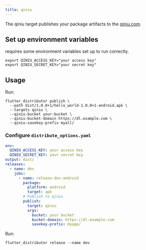 ```yaml
---
title: qiniu
---
```


The qiniu target publishes your package artifacts to the [qiniu.com](https://qiniu.com).

## Set up environment variables

requires some environment variables set up to run correctly.

```
export QINIU_ACCESS_KEY="your access key"
export QINIU_SECRET_KEY="your secret key"
```

## Usage

Run:

```
flutter_distributor publish \
  --path dist/1.0.0+1/hello_world-1.0.0+1-android.apk \
  --targets qiniu \
  --qiniu-bucket your-bucket \
  --qiniu-bucket-domain https://dl.example.com \
  --qiniu-savekey-prefix myall/
```

### Configure `distribute_options.yaml`

```yaml
env:
  QINIU_ACCESS_KEY: your access key
  QINIU_SECRET_KEY: your secret key
output: dist/
releases:
  - name: dev
    jobs:
      - name: release-dev-android
        package:
          platform: android
          target: apk
        # Publish to qiniu
        publish:
          target: qiniu
          args:
            bucket: your bucket
            bucket-domain: https://dl.example.com
            savekey-prefix: myapp/
```

Run:

```
flutter_distributor release --name dev
```
